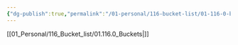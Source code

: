 ```yaml
---
{"dg-publish":true,"permalink":"/01-personal/116-bucket-list/01-116-0-buckets/","dgHomeLink":true,"dgPassFrontmatter":false}
---
```


[[01_Personal/116_Bucket_list/01.116.0_Buckets|]]

